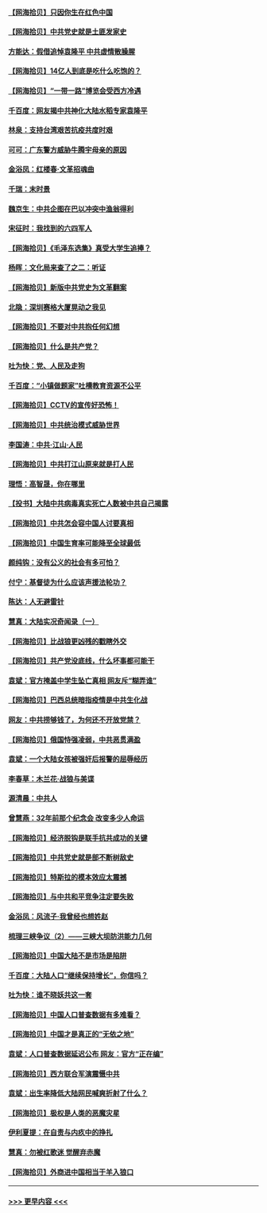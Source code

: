 #### [【网海拾贝】只因你生在红色中国](../pages/nsc993/n12979096.md?t=05281001) 
#### [【网海拾贝】中共党史就是土匪发家史](../pages/nsc993/n12976478.md?t=05281001) 
#### [方能达：假借追悼袁隆平 中共虚情散臊腥](../pages/nsc993/n12976396.md?t=05281001) 
#### [【网海拾贝】14亿人到底是吃什么吃饱的？](../pages/nsc993/n12974125.md?t=05281001) 
#### [【网海拾贝】“一带一路”博览会受西方冷遇](../pages/nsc993/n12971787.md?t=05281001) 
#### [千百度：网友揭中共神化大陆水稻专家袁隆平](../pages/nsc993/n12971733.md?t=05281001) 
#### [林泉：支持台湾艰苦抗疫共度时艰](../pages/nsc993/n12971350.md?t=05281001) 
#### [可可：广东警方威胁牛腾宇母亲的原因](../pages/nsc993/n12971100.md?t=05281001) 
#### [金浴凤：红楼春·文革招魂曲](../pages/nsc993/n12970354.md?t=05281001) 
#### [千瑞：末时景](../pages/nsc993/n12970337.md?t=05281001) 
#### [魏京生：中共企图在巴以冲突中渔翁得利](../pages/nsc993/n12970286.md?t=05281001) 
#### [宋征时：我找到的六四军人](../pages/nsc993/n12970213.md?t=05281001) 
#### [【网海拾贝】《毛泽东选集》真受大学生追捧？](../pages/nsc993/n12968779.md?t=05281001) 
#### [杨晖：文化局来查了之二：听证](../pages/nsc993/n12966528.md?t=05281001) 
#### [【网海拾贝】新版中共党史为文革翻案](../pages/nsc993/n12967526.md?t=05281001) 
#### [北隐：深圳赛格大厦晃动之我见](../pages/nsc993/n12967393.md?t=05281001) 
#### [【网海拾贝】不要对中共抱任何幻想](../pages/nsc993/n12965222.md?t=05281001) 
#### [【网海拾贝】什么是共产党？](../pages/nsc993/n12962781.md?t=05281001) 
#### [吐为快：党、人民及走狗](../pages/nsc993/n12962747.md?t=05281001) 
#### [千百度：“小镇做题家”吐槽教育资源不公平](../pages/nsc993/n12962705.md?t=05281001) 
#### [【网海拾贝】CCTV的宣传好恐怖！](../pages/nsc993/n12959984.md?t=05281001) 
#### [【网海拾贝】中共统治模式威胁世界](../pages/nsc993/n12957622.md?t=05281001) 
#### [李国涛：中共‧江山‧人民](../pages/nsc993/n12957502.md?t=05281001) 
#### [【网海拾贝】中共打江山原来就是打人民](../pages/nsc993/n12954345.md?t=05281001) 
#### [理悟：高智晟，你在哪里](../pages/nsc993/n12953115.md?t=05281001) 
#### [【投书】大陆中共病毒真实死亡人数被中共自己揭露](../pages/nsc993/n12953050.md?t=05281001) 
#### [【网海拾贝】中共怎会容中国人讨要真相](../pages/nsc993/n12952161.md?t=05281001) 
#### [【网海拾贝】中国生育率可能降至全球最低](../pages/nsc993/n12948793.md?t=05281001) 
#### [颜纯钩：没有公义的社会有多可怕？](../pages/nsc993/n12947626.md?t=05281001) 
#### [付宁：基督徒为什么应该声援法轮功？](../pages/nsc993/n12947233.md?t=05281001) 
#### [陈达：人无避雷针](../pages/nsc993/n12947098.md?t=05281001) 
#### [慧真：大陆实况奇闻录（一）](../pages/nsc993/n12945811.md?t=05281001) 
#### [【网海拾贝】比战狼更凶残的戳瞎外交](../pages/nsc993/n12945717.md?t=05281001) 
#### [【网海拾贝】共产党没底线，什么坏事都可能干](../pages/nsc993/n12942090.md?t=05281001) 
#### [袁斌：官方掩盖中学生坠亡真相 网友斥“糊弄谁”](../pages/nsc993/n12942029.md?t=05281001) 
#### [【网海拾贝】巴西总统暗指疫情是中共生化战](../pages/nsc993/n12938999.md?t=05281001) 
#### [网友：中共捞够钱了，为何还不开放党禁？](../pages/nsc993/n12938952.md?t=05281001) 
#### [【网海拾贝】俄国恃强凌弱，中共恶贯满盈](../pages/nsc993/n12936626.md?t=05281001) 
#### [袁斌：一个大陆女孩被强奸后报警的屈辱经历](../pages/nsc993/n12936547.md?t=05281001) 
#### [李春草：木兰花·战狼与美谍](../pages/nsc993/n12935995.md?t=05281001) 
#### [源清晨：中共人](../pages/nsc993/n12935589.md?t=05281001) 
#### [曾慧燕：32年前那个纪念会 改变多少人命运](../pages/nsc993/n12934233.md?t=05281001) 
#### [【网海拾贝】经济脱钩是联手抗共成功的关键](../pages/nsc993/n12934176.md?t=05281001) 
#### [【网海拾贝】中共党史就是部不断树敌史](../pages/nsc993/n12932844.md?t=05281001) 
#### [【网海拾贝】特斯拉的模本效应太震撼](../pages/nsc993/n12925626.md?t=05281001) 
#### [【网海拾贝】与中共和平竞争注定要失败](../pages/nsc993/n12923326.md?t=05281001) 
#### [金浴凤：风流子‧我曾经也想姓赵](../pages/nsc993/n12920911.md?t=05281001) 
#### [梳理三峡争议（2）——三峡大坝防洪能力几何](../pages/nsc993/n12920173.md?t=05281001) 
#### [【网海拾贝】中国大陆不是市场是陷阱](../pages/nsc993/n12920143.md?t=05281001) 
#### [千百度：大陆人口“继续保持增长”，你信吗？](../pages/nsc993/n12918946.md?t=05281001) 
#### [吐为快：谁不晓妖共这一套](../pages/nsc993/n12918941.md?t=05281001) 
#### [【网海拾贝】中国人口普查数据有多难看？](../pages/nsc993/n12917822.md?t=05281001) 
#### [【网海拾贝】中国才是真正的“无依之地”](../pages/nsc993/n12915845.md?t=05281001) 
#### [袁斌：人口普查数据延迟公布 网友：官方“正在编”](../pages/nsc993/n12915748.md?t=05281001) 
#### [【网海拾贝】西方联合军演震慑中共](../pages/nsc993/n12913466.md?t=05281001) 
#### [袁斌：出生率降低大陆网民喊爽折射了什么？](../pages/nsc993/n12913365.md?t=05281001) 
#### [【网海拾贝】极权是人类的恶魔灾星](../pages/nsc993/n12910697.md?t=05281001) 
#### [伊利夏提：在自责与内疚中的挣扎](../pages/nsc993/n12910493.md?t=05281001) 
#### [慧真：勿被红歌迷 觉醒弃赤魔](../pages/nsc993/n12910485.md?t=05281001) 
#### [【网海拾贝】外商进中国相当于羊入狼口](../pages/nsc993/n12908274.md?t=05281001) 

----
#### [ >>> 更早内容 <<< ](../indexes/nsc993-earlier.md)
